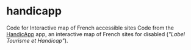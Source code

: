 # handicapp
 Code for Interactive map of French accessible sites 
 Code from the <a href="http://www.thesearemyapps.com/handicapp">HandicApp</a> app,
 an interactive map of French sites for disabled (*"Label Tourisme et Handicap"*).
